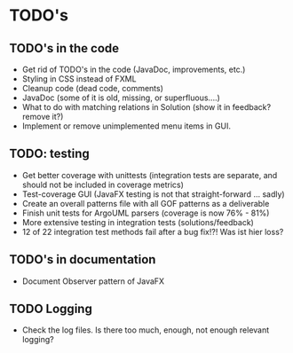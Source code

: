 # TODO's

## TODO's in the code
* Get rid of TODO's in the code (JavaDoc, improvements, etc.)
* Styling in CSS instead of FXML
* Cleanup code (dead code, comments)
* JavaDoc (some of it is old, missing, or superfluous....)
* What to do with matching relations in Solution (show it in feedback? remove it?)
* Implement or remove unimplemented menu items in GUI.

## TODO: testing
* Get better coverage with unittests (integration tests are separate, and should not be included in coverage metrics)
* Test-coverage GUI (JavaFX testing is not that straight-forward ... sadly)
* Create an overall patterns file with all GOF patterns as a deliverable
* Finish unit tests for ArgoUML parsers (coverage is now 76% - 81%)
* More extensive testing in integration tests (solutions/feedback)
* 12 of 22 integration test methods fail after a bug fix!?! Was ist hier loss?

## TODO's in documentation 
* Document Observer pattern of JavaFX

## TODO Logging
* Check the log files. Is there too much, enough, not enough relevant logging?
